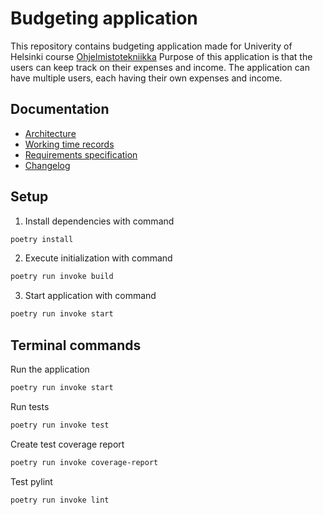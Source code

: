 # Budgeting application 
This repository contains budgeting application made for Univerity of Helsinki course [Ohjelmistotekniikka](https://courses.helsinki.fi/fi/tkt20002)
Purpose of this application is that the users can keep track on their expenses and income. The application can have multiple users, each having their own expenses and income.


## Documentation 
- [Architecture](https://github.com/oheinonen/ot-harjoitustyo/blob/master/documentation/architecture.md)
- [Working time records](https://github.com/oheinonen/ot-harjoitustyo/blob/master/documentation/working_time_records.md)
- [Requirements specification](https://github.com/oheinonen/ot-harjoitustyo/blob/master/documentation/requirement_specification.md)
- [Changelog](https://github.com/oheinonen/ot-harjoitustyo/blob/master/documentation/changelog.md)

## Setup

1. Install dependencies with command
```bash
poetry install
```

2. Execute initialization with command

```bash
poetry run invoke build
```

3. Start application with command

```bash
poetry run invoke start
```

## Terminal commands
Run the application
```bash
poetry run invoke start
```
Run tests
```bash
poetry run invoke test
```

Create test coverage report
```bash
poetry run invoke coverage-report
```

Test pylint
```bash
poetry run invoke lint
```
